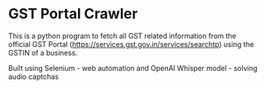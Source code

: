 # GST Portal Crawler

This is a python program to fetch all GST related information from the official GST Portal (https://services.gst.gov.in/services/searchtp) using the GSTIN of a business.

Built using Selenium - web automation and OpenAI Whisper model - solving audio captchas

